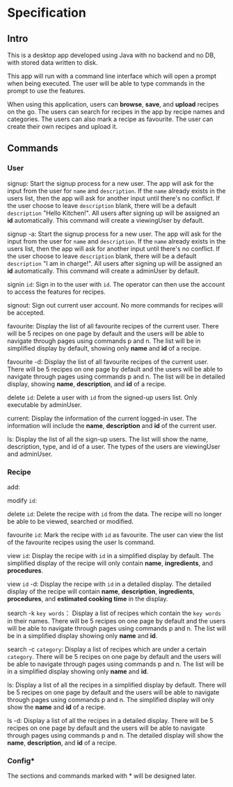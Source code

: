 # Specification

## Intro
This is a desktop app developed using Java with no backend and no DB,
with stored data written to disk.

This app will run with a command line interface which will open a prompt
when being executed.
The user will be able to type commands in the prompt to use the features.

When using this application, users can **browse**, **save**, 
and **upload** recipes on the go.
The users can search for recipes in the app by recipe names and categories.
The users can also mark a recipe as favourite. 
The user can create their own recipes and upload it.

## Commands

### User

signup: Start the signup process for a new user. The app will ask for
        the input from the user for `name` and `description`.
        If the `name` already exists in the users list, then the app
        will ask for another input until there's no conflict.
        If the user choose to leave `description` blank, there will be
        a default `description` "Hello Kitchen!".
        All users after signing up will be assigned 
        an **id** automatically.
        This command will create a viewingUser by default.

signup -a: Start the signup process for a new user. The app will ask for
           the input from the user for `name` and `description`.
           If the `name` already exists in the users list, then the app
           will ask for another input until there's no conflict.
           If the user choose to leave `description` blank, there will be
           a default `description` "I am in charge!".
           All users after signing up will be assigned
           an **id** automatically.
           This command will create a adminUser by default.

signin `id`: Sign in to the user with `id`. The operator can then use the
             account to access the features for recipes.

signout: Sign out current user account. No more commands for recipes will
         be accepted.

favourite: Display the list of all favourite recipes of the current user. 
    There will be 5 recipes on one page by default and the users will 
    be able to navigate through pages using commands p and n.
    The list will be in simplified display by default, showing only 
    **name** and **id** of a recipe.

favourite -d: Display the list of all favourite recipes of the current user.
       There will be 5 recipes on one page by default and the users will
       be able to navigate through pages using commands p and n.
       The list will be in detailed display, showing
       **name**, **description**, and **id** of a recipe.

delete `id`: Delete a user with `id` from the signed-up users list. 
             Only executable by adminUser.

current: Display the information of the current logged-in user.
         The information will include the **name**, **description** and
         **id** of the current user.

ls: Display the list of all the sign-up users. The list will show the
    name, description, type, and id of a user.
    The types of the users are viewingUser and adminUser.

### Recipe

add:

modify `id`:

delete `id`: Delete the recipe with `id` from the data. The recipe will
             no longer be able to be viewed, searched or modified.

favourite `id`: Mark the recipe with `id` as favourite.
                The user can view the list of the favourite recipes
                using the user ls command.

view `id`: Display the recipe with `id` in a simplified display by default.
           The simplified display of the recipe will only contain 
           **name**, **ingredients**, and **procedures**.

view `id` -d: Display the recipe with `id` in a detailed display.
              The detailed display of the recipe will contain **name**,
              **description**, **ingredients**, **procedures**,
              and **estimated cooking time** in the display.

search -k `key words`： Display a list of recipes which contain the
                        `key words` in their names.
                        There will be 5 recipes on one page by default 
                        and the users will be able to navigate through 
                        pages using commands p and n.
                        The list will be in a simplified display showing
                        only **name** and **id**.

search -c `category`: Display a list of recipes which are under a certain
                      `category`.
                      There will be 5 recipes on one page by default
                      and the users will be able to navigate through
                      pages using commands p and n.
                      The list will be in a simplified display showing
                      only **name** and **id**.       

ls: Display a list of all the recipes in a simplified display by default.
    There will be 5 recipes on one page by default and the users will
    be able to navigate through pages using commands p and n.
    The simplified display will only show the **name** and **id** 
    of a recipe.

ls -d: Display a list of all the recipes in a detailed display.
       There will be 5 recipes on one page by default and the users will
       be able to navigate through pages using commands p and n.
       The detailed display will show the **name**, **description**, 
       and **id** of a recipe.

### Config*


The sections and commands marked with * will be designed later.